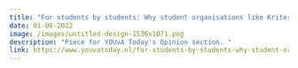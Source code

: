 ```yaml
---
title: "For students by students: Why student organisations like Kriterion matter"
date: 01-06-2022
image: /images/untitled-design-1536x1071.png
description: "Piece for YOUvA Today's Opinion section. "
link: https://www.youvatoday.nl/for-students-by-students-why-student-organisations-like-kriterion-matter/
---
```

